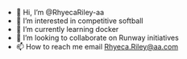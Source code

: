- 👋 Hi, I’m @RhyecaRiley-aa
- 👀 I’m interested in competitive softball
- 🌱 I’m currently learning docker
- 💞️ I’m looking to collaborate on Runway initiatives 
- 📫 How to reach me email Rhyeca.Riley@aa.com

<!---
RhyecaRiley-aa/RhyecaRiley-aa is a ✨ special ✨ repository because its `README.md` (this file) appears on your GitHub profile.
You can click the Preview link to take a look at your changes.
--->
